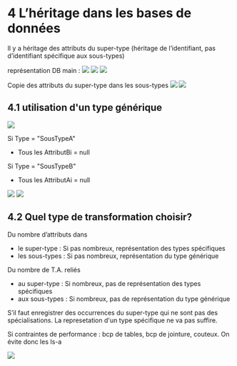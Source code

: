 # 4 L’héritage dans les bases de données

Il y a héritage des attributs du super-type (héritage de l’identifiant, pas d’identifiant spécifique aux sous-types)

représentation DB main :
![](https://imgur.com/3AUtRN9l.png)
![](https://imgur.com/yRW1EKXl.png)
![](https://imgur.com/F4QwTZql.png)

Copie des attributs du super-type dans les sous-types
![](https://imgur.com/pazkMhll.png)
![](https://imgur.com/BjQmXPKl.png)

## 4.1 utilisation d'un type générique

![](https://imgur.com/2FoexDwl.png)

Si Type = "SousTypeA"

* Tous les AttributBi = null


Si Type = "SousTypeB"

*  Tous les AttributAi = null

![](https://imgur.com/CCupibll.png)
![](https://imgur.com/MxWJBYzl.png)

## 4.2 Quel type de transformation choisir?
Du nombre d’attributs dans

* le super-type : Si pas nombreux, représentation des types spécifiques
* les sous-types : Si pas nombreux, représentation du type générique


Du nombre de T.A. reliés

* au super-type : Si nombreux, pas de représentation des types spécifiques
* aux sous-types : Si nombreux, pas de représentation du type générique

S’il faut enregistrer des occurrences du super-type qui
ne sont pas des spécialisations. La represetation d'un type spécifique ne va pas suffire.

Si contraintes de performance : bcp de tables, bcp de jointure, couteux. On évite donc les Is-a

![](https://imgur.com/OguCZhul.png)
